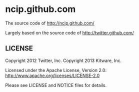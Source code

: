 ncip.github.com
======

The source code of http://ncip.github.com/

Largely based on the source code of http://twitter.github.com/


LICENSE
------------

Copyright 2012 Twitter, Inc.
Copyright 2013 Kitware, Inc.

Licensed under the Apache License, Version 2.0: http://www.apache.org/licenses/LICENSE-2.0

Please see LICENSE and NOTICE files for details.

